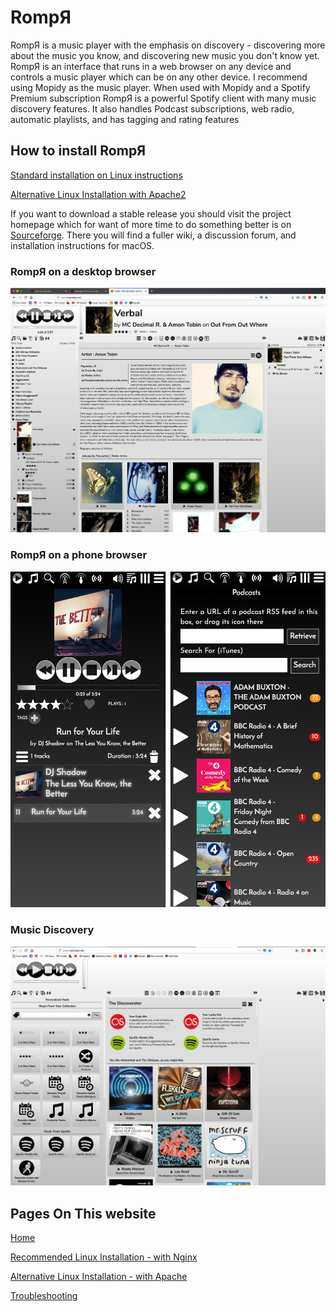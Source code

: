 # RompЯ

RompЯ is a music player with the emphasis on discovery - discovering more about the music you know, and discovering new music you don't know yet. RompЯ is an interface that runs in a web browser on any device and controls a music player which can be on any other device. I recommend using Mopidy as the music player. When used with Mopidy and a Spotify Premium subscription RompЯ is a powerful Spotify client with many music discovery features. It also handles Podcast subscriptions, web radio, automatic playlists, and has tagging and rating features

## How to install RompЯ

[Standard installation on Linux instructions](https://fatg3erman.github.io/RompR/Recommended-Installation-on-Linux)

[Alternative Linux Installation with Apache2](https://fatg3erman.github.io/RompR/Installation-on-Linux-Alternative-Method)

If you want to download a stable release you should visit the project homepage which for want of more time to do something better is on [Sourceforge](https://sourceforge.net/projects/rompr/). There you will find a fuller wiki, a discussion forum, and installation instructions for macOS.

### RompЯ on a desktop browser
![](images/rompr-1.png)

### RompЯ on a phone browser
![](images/rompr-on-a-phone.png)

### Music Discovery
![](images/discovery.png)


## Pages On This website

[Home](https://fatg3erman.github.io/RompR/)

[Recommended Linux Installation - with Nginx](https://fatg3erman.github.io/RompR/Recommended-Installation-on-Linux)

[Alternative Linux Installation - with Apache](https://fatg3erman.github.io/RompR/Installation-on-Linux-Alternative-Method)

[Troubleshooting](https://fatg3erman.github.io/RompR/Troubleshooting)
